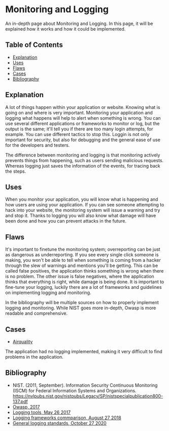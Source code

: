 # Monitoring and Logging

An in-depth page about Monitoring and Logging. In this page, it will be explained how it works and how it could be implemented.

## Table of Contents

- [Explanation](#explanation)
- [Uses](#uses)
- [Flaws](#flaws)
- [Cases](#cases)
- [Bibliography](#bibliography)

## Explanation

A lot of things happen within your application or website. Knowing what is going on and where is very important. Monitoring your application and logging what happens will help to alert when something is wrong. You can use several different applications or frameworks to monitor or log, but the output is the same; it'll tell you if there are too many login attempts, for example. You can use different tactics to stop this. Loggin is not only important for security, but also for debugging and the general ease of use for the developers and testers.

The difference between monitoring and logging is that monitoring actively prevents things from happening, such as users sending malicious requests. Whereas logging just saves the information of the events, for tracing back the steps.

## Uses

When you monitor your application, you will know what is happening and how users are using your application. If you can see someone attempting to hack into your website, the monitoring system will issue a warning and try and stop it. Thanks to logging you will also know what damage will have been done and how you can prevent attacks in the future.

## Flaws

It's important to finetune the monitoring system; overreporting can be just as dangerous as underreporting. If you see every single click someone is making, you won't be able to tell when something is coming from a hacker through the slew of warnings and mentions you'll be getting. This can be called false positives, the application thinks something is wrong when there is no problem. The other issue is false negatives, where the application thinks that everything is right, while damage is being done. It is important to fine-tune your logging, luckily there are a lot of frameworks and guidelines on implementing logging and monitoring.

In the bibliography will be multiple sources on how to properly implement logging and monitoring. While NIST goes more in-depth, Owasp is more readable and comprehensive.

## Cases

- [Airquality](cases/airquality#Vulnerabilities)

The application had no logging implemented, making it very difficult to find problems in the application.


## Bibliography

- NIST. (2011, September). Information Security Continuous Monitoring (ISCM) for Federal Information Systems and Organizations. <https://nvlpubs.nist.gov/nistpubs/Legacy/SP/nistspecialpublication800-137.pdf>
- [Owasp, 2017](https://owasp.org/www-project-top-ten/2017/A10_2017-Insufficient_Logging%2526Monitoring)
- [Logging tools, May 26 2017](https://stackify.com/best-log-management-tools/)
- [Logging frameworks commparison, August 27 2018](https://stackify.com/nlog-vs-log4net-vs-serilog/)
- [General logging standards, October 27 2020](https://www.dnsstuff.com/logging-monitoring-best-practices)